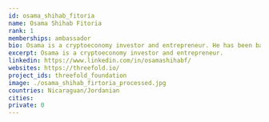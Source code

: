 ```yaml
---
id: osama_shihab_fitoria
name: Osama Shihab Fitoria
rank: 1
memberships: ambassador
bio: Osama is a cryptoeconomy investor and entrepreneur. He has been based in the Middle East for 3 decades during which he led business expansion roles for global tech firms and founded e-commerce startups. Ambassador fell in love with Threefold ThreeFold's vision is an ambitious one: to create a neutral, efficient and affordable net. ThreeFold's team has already developed breakthrough technology which can and will enable this.
excerpt: Osama is a cryptoeconomy investor and entrepreneur.
linkedin: https://www.linkedin.com/in/osamashihabf/
websites: https://threefold.io/
project_ids: threefold_foundation
image: ./osama_shihab_firtoria_processed.jpg
countries: Nicaraguan/Jordanian
cities:
private: 0
---
```

